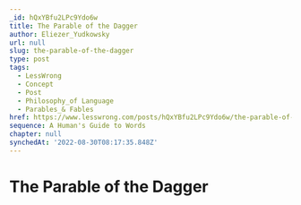 ```yaml
---
_id: hQxYBfu2LPc9Ydo6w
title: The Parable of the Dagger
author: Eliezer_Yudkowsky
url: null
slug: the-parable-of-the-dagger
type: post
tags:
  - LessWrong
  - Concept
  - Post
  - Philosophy_of Language
  - Parables_& Fables
href: https://www.lesswrong.com/posts/hQxYBfu2LPc9Ydo6w/the-parable-of-the-dagger
sequence: A Human's Guide to Words
chapter: null
synchedAt: '2022-08-30T08:17:35.848Z'
---
```


# The Parable of the Dagger
